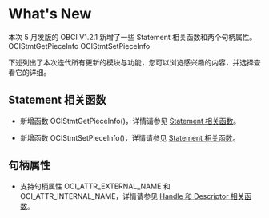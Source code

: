 What's New 
===============================

本次 5 月发版的 OBCI V1.2.1 新增了一些 Statement 相关函数和两个句柄属性。OCIStmtGetPieceInfo
OCIStmtSetPieceInfo

下述列出了本次迭代所有更新的模块与功能，您可以浏览感兴趣的内容，并选择查看它的详细。

Statement 相关函数 
-----------------------------------

* 新增函数 OCIStmtGetPieceInfo()，详情请参见 [Statement 相关函数](5.reference-function/4.statement-functions.md)。

  

* 新增函数 OCIStmtSetPieceInfo()，详情请参见 [Statement 相关函数](5.reference-function/4.statement-functions.md)。

  




句柄属性 
-------------------------

* 支持句柄属性 OCI_ATTR_EXTERNAL_NAME 和 OCI_ATTR_INTERNAL_NAME，详情请参见 [Handle 和 Descriptor 相关函数](5.reference-function/2.handle-and-descriptor-functions.md)。

  



